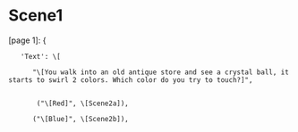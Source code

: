 # Scene1


\[page 1]: {

       'Text': \[

          "\[You walk into an old antique store and see a crystal ball, it starts to swirl 2 colors. Which color do you try to touch?]",


           ("\[Red]", \[Scene2a]),

          ("\[Blue]", \[Scene2b]),

